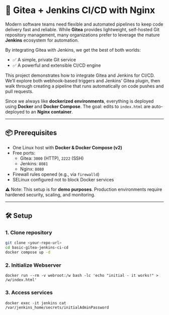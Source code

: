 # 🚀 Gitea + Jenkins CI/CD with Nginx  

Modern software teams need flexible and automated pipelines to keep code delivery fast and reliable. While **Gitea** provides lightweight, self-hosted Git repository management, many organizations prefer to leverage the mature **Jenkins** ecosystem for automation.  

By integrating Gitea with Jenkins, we get the best of both worlds:  
- ✅ A simple, private Git service  
- ✅ A powerful and extensible CI/CD engine  

This project demonstrates how to integrate Gitea and Jenkins for CI/CD. We’ll explore both webhook-based triggers and Jenkins’ Gitea plugin, then walk through creating a pipeline that runs automatically on code pushes and pull requests.  

Since we always like **dockerized environments**, everything is deployed using **Docker** and **Docker Compose**. The goal: edits to `index.html` are auto-deployed to an **Nginx container**.  

---

## 📦 Prerequisites  

- One Linux host with **Docker & Docker Compose (v2)**  
- Free ports:  
  - Gitea: `3000` (HTTP), `2222` (SSH)  
  - Jenkins: `8081`  
  - Nginx: `8080`  
- Firewall rules opened (e.g., via `firewalld`)  
- SELinux configured not to block Docker services  

⚠️ Note: This setup is for **demo purposes**. Production environments require hardened security, scaling, and monitoring.  

---

## 🛠️ Setup  

### 1. Clone repository  

```bash
git clone <your-repo-url>
cd basic-gitea-jenkins-ci-cd
docker compose up -d
```
### 2. Initialize Webserver

```
docker run --rm -v webroot:/w bash -lc 'echo "initial - it works!" > /w/index.html'

```

### 3. Access services

```
docker exec -it jenkins cat /var/jenkins_home/secrets/initialAdminPassword


```